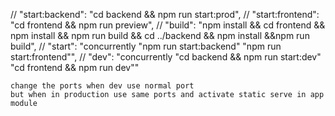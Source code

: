 // "start:backend": "cd backend && npm run start:prod",
    // "start:frontend": "cd frontend && npm run preview",
    // "build": "npm install && cd frontend && npm install && npm run build && cd ../backend && npm install &&npm run build",
    // "start": "concurrently \"npm run start:backend\" \"npm run start:frontend\"",
    // "dev": "concurrently \"cd backend && npm run start:dev\" \"cd frontend && npm run dev\""

    change the ports when dev use normal port
    but when in production use same ports and activate static serve in app module
